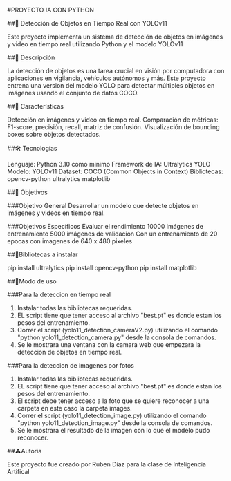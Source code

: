 #PROYECTO IA CON PYTHON

##🧠 Detección de Objetos en Tiempo Real con YOLOv11 

Este proyecto implementa un sistema de detección de objetos en imágenes y video en tiempo real utilizando Python y el modelo YOLOv11


##📸 Descripción

La detección de objetos es una tarea crucial en visión por computadora con aplicaciones en vigilancia, vehículos autónomos y más. Este proyecto entrena una version del modelo YOLO para detectar múltiples objetos en imágenes usando el conjunto de datos COCO.


##🚀 Características

Detección en imágenes y video en tiempo real.
Comparación de métricas: F1-score, precisión, recall, matriz de confusión.
Visualización de bounding boxes sobre objetos detectados.


##🛠 Tecnologías

Lenguaje: Python 3.10 como minimo
Framework de IA: Ultralytics YOLO
Modelo: YOLOv11
Dataset: COCO (Common Objects in Context)
Bibliotecas:
opencv-python
ultralytics
matplotlib


##🎯 Objetivos

###Objetivo General
Desarrollar un modelo que detecte objetos en imágenes y videos en tiempo real.

###Objetivos Específicos
Evaluar el rendimiento 10000 imágenes de entrenamiento 5000 imágenes de validacion 
Con un entrenamiento de 20 epocas con imagenes de 640 x 480 pixeles


##📄Bibliotecas a instalar

pip install ultralytics
pip install opencv-python
pip install matplotlib


##📌Modo de uso 

###Para la deteccion en tiempo real
1. Instalar todas las bibliotecas requeridas.
2. EL script tiene que tener acceso al archivo "best.pt" es donde estan los pesos del entrenamiento.
3. Correr el script (yolo11_detection_cameraV2.py) utilizando el comando "python yolo11_detection_camera.py" desde la consola de comandos.
4. Se le mostrara una ventana con la camara web que empezara la deteccion de objetos en tiempo real.

###Para la deteccion de imagenes por fotos
1. Instalar todas las bibliotecas requeridas.
2. EL script tiene que tener acceso al archivo "best.pt" es donde estan los pesos del entrenamiento.
3. El script debe tener acceso a la foto que se quiere reconocer a una carpeta en este caso la carpeta images.
4. Correr el script (yolo11_detection_image.py) utilizando el comando "python yolo11_detection_image.py" desde la consola de comandos.
5. Se le mostrara el resultado de la imagen con lo que el modelo pudo reconocer.


##⚠️Autoria

Este proyecto fue creado por Ruben Diaz para la clase de Inteligencia Artifical 
